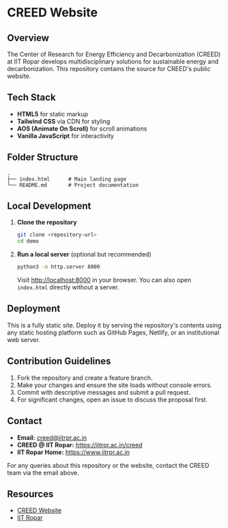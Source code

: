 # CREED Website

## Overview
The Center of Research for Energy Efficiency and Decarbonization (CREED) at IIT Ropar develops multidisciplinary solutions for sustainable energy and decarbonization. This repository contains the source for CREED's public website.

## Tech Stack
- **HTML5** for static markup
- **Tailwind CSS** via CDN for styling
- **AOS (Animate On Scroll)** for scroll animations
- **Vanilla JavaScript** for interactivity

## Folder Structure
```
.
├── index.html      # Main landing page
└── README.md       # Project documentation
```

## Local Development
1. **Clone the repository**
   ```bash
   git clone <repository-url>
   cd demo
   ```
2. **Run a local server** (optional but recommended)
   ```bash
   python3 -m http.server 8000
   ```
   Visit [http://localhost:8000](http://localhost:8000) in your browser. You can also open `index.html` directly without a server.

## Deployment
This is a fully static site. Deploy it by serving the repository's contents using any static hosting platform such as GitHub Pages, Netlify, or an institutional web server.

## Contribution Guidelines
1. Fork the repository and create a feature branch.
2. Make your changes and ensure the site loads without console errors.
3. Commit with descriptive messages and submit a pull request.
4. For significant changes, open an issue to discuss the proposal first.

## Contact
- **Email:** creed@iitrpr.ac.in
- **CREED @ IIT Ropar:** https://iitrpr.ac.in/creed
- **IIT Ropar Home:** https://www.iitrpr.ac.in

For any queries about this repository or the website, contact the CREED team via the email above.

## Resources
- [CREED Website](https://iitrpr.ac.in/creed)
- [IIT Ropar](https://www.iitrpr.ac.in)
